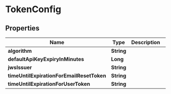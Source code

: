 # TokenConfig

## Properties
Name | Type | Description | Notes
------------ | ------------- | ------------- | -------------
**algorithm** | **String** |  | 
**defaultApiKeyExpiryInMinutes** | **Long** |  |  [optional]
**jwsIssuer** | **String** |  | 
**timeUntilExpirationForEmailResetToken** | **String** |  | 
**timeUntilExpirationForUserToken** | **String** |  | 
